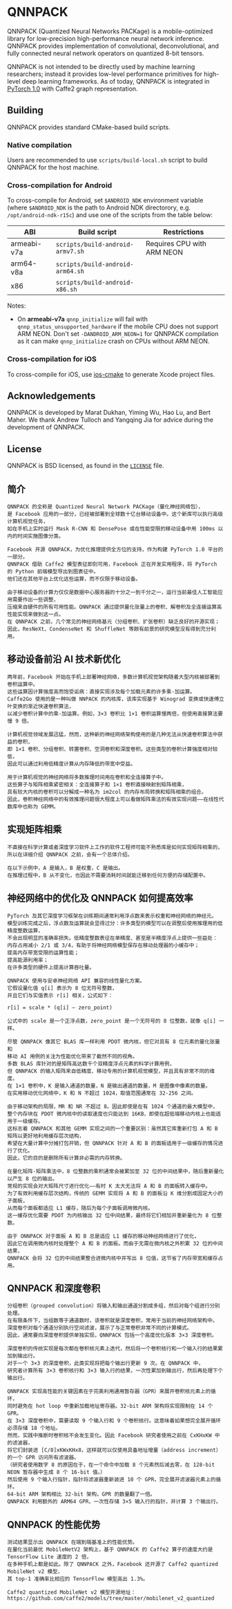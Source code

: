 # QNNPACK
QNNPACK (Quantized Neural Networks PACKage) is a mobile-optimized library for low-precision high-performance neural network inference. QNNPACK provides implementation of convolutional, deconvolutional, and fully connected neural network operators on quantized 8-bit tensors.

QNNPACK is not intended to be directly used by machine learning researchers; instead it provides low-level performance primitives for high-level deep learning frameworks. As of today, QNNPACK is integrated in [PyTorch 1.0](https://github.com/pytorch/pytorch) with Caffe2 graph representation.

## Building

QNNPACK provides standard CMake-based build scripts.

### Native compilation

Users are recommended to use `scripts/build-local.sh` script to build QNNPACK for the host machine. 

### Cross-compilation for Android

To cross-compile for Android, set `$ANDROID_NDK` environment variable (where `$ANDROID_NDK` is the path to Android NDK directorory, e.g. `/opt/android-ndk-r15c`) and use one of the scripts from the table below:

| ABI         | Build script                     | Restrictions               |
| ----------- | ---------------------------------| -------------------------- |
| armeabi-v7a | `scripts/build-android-armv7.sh` | Requires CPU with ARM NEON |
| arm64-v8a   | `scripts/build-android-arm64.sh` |                            |
| x86         | `scripts/build-android-x86.sh`   |                            |

Notes:
- On **armeabi-v7a** `qnnp_initialize` will fail with `qnnp_status_unsupported_hardware` if the mobile CPU does not support ARM NEON. Don't set `-DANDROID_ARM_NEON=1` for QNNPACK compilation as it can make `qnnp_initialize` crash on CPUs without ARM NEON.

### Cross-compilation for iOS

To cross-compile for iOS, use [ios-cmake](https://github.com/leetal/ios-cmake) to generate Xcode project files.

## Acknowledgements

QNNPACK is developed by Marat Dukhan, Yiming Wu, Hao Lu, and Bert Maher. We thank Andrew Tulloch and Yangqing Jia for advice during the development of QNNPACK.

## License

QNNPACK is BSD licensed, as found in the [`LICENSE`](LICENSE) file.


## 简介
    QNNPACK 的全称是 Quantized Neural Network PACKage（量化神经网络包），
    是 Facebook 应用的一部分，已经被部署到全球数十亿台移动设备中。这个新库可以执行高级计算机视觉任务，
    如在手机上实时运行 Mask R-CNN 和 DensePose 或在性能受限的移动设备中用 100ms 以内的时间实施图像分类。

    Facebook 开源 QNNPACK，为优化推理提供全方位的支持，作为构建 PyTorch 1.0 平台的一部分。
    QNNPACK 借助 Caffe2 模型表征即刻可用，Facebook 正在开发实用程序，将 PyTorch 的 Python 前端模型导出到图表征中。
    他们还在其他平台上优化这些运算，而不仅限于移动设备。

    由于移动设备的计算力仅仅是数据中心服务器的十分之一到千分之一，运行当前最佳人工智能应用需要作出一些调整，
    压缩来自硬件的所有可用性能。QNNPACK 通过提供量化张量上的卷积、解卷积及全连接运算高性能实现来做到这一点。
    在 QNNPACK 之前，几个常见的神经网络基元（分组卷积、扩张卷积）缺乏良好的开源实现；
    因此，ResNeXt、CondenseNet 和 ShuffleNet 等颇有前景的研究模型没有得到充分利用。

## 移动设备前沿 AI 技术新优化

    两年前，Facebook 开始在手机上部署神经网络，多数计算机视觉架构随着大型内核被部署到卷积运算中。
    这些运算因计算强度高而饱受诟病：直接实现涉及每个加载元素的许多乘-加运算。
    Caffe2Go 使用的是一种叫做 NNPACK 的内核库，该库实现基于 Winograd 变换或快速傅立叶变换的渐近快速卷积算法，
    以减少卷积计算中的乘-加运算。例如，3×3 卷积比 1×1 卷积运算慢两倍，但使用直接算法要慢 9 倍。

    计算机视觉领域发展迅猛，然而，这种新的神经网络架构使用的是几种无法从快速卷积算法中获益的卷积，
    即 1×1 卷积、分组卷积、转置卷积、空洞卷积和深度卷积。这些类型的卷积计算强度相对较低，
    因此可以通过利用低精度计算从内存降低的带宽中受益。

    用于计算机视觉的神经网络将多数推理时间用在卷积和全连接算子中。
    这些算子与矩阵相乘紧密相关：全连接算子和 1×1 卷积直接映射到矩阵相乘，
    具有较大内核的卷积可以分解成一种名为 im2col 的内存布局转换和矩阵相乘的组合。
    因此，卷积神经网络中的有效推理问题很大程度上可以看做矩阵乘法的有效实现问题——在线性代数库中也称为 GEMM。

## 实现矩阵相乘

    不直接在科学计算或者深度学习软件上工作的软件工程师可能不熟悉库是如何实现矩阵相乘的，
    所以在详细介绍 QNNPACK 之前，会有一个总体介绍。

    在以下示例中，A 是输入，B 是权重，C 是输出。
    在推理过程中，B 从不变化，也因此不需要消耗时间就能迁移到任何方便的存储配置中。

## 神经网络中的优化及 QNNPACK 如何提高效率
    PyTorch 及其它深度学习框架在训练期间通常利用浮点数来表示权重和神经网络的神经元。
    模型训练完成之后，浮点数及运算就会显得过分：许多类型的模型可以在调整后使用推理用的低精度整数运算，
    不会出现明显的准确率损失。低精度整数表征在单精度、甚至是半精度浮点上提供一些益处：
    内存占用减小 2/1 或 3/4，有助于将神经网络模型保存在移动处理器的小缓存中；
    提高内存带宽受限的运算性能；
    提高能源利用率；
    在许多类型的硬件上提高计算吞吐量。

    QNNPACK 使用与安卓神经网络 API 兼容的线性量化方案。
    它假设量化值 q[i] 表示为 8 位无符号整数，
    并且它们与实值表示 r[i] 相关，公式如下：

    r[i] = scale * (q[i] – zero_point)

    公式中的 scale 是一个正浮点数，zero_point 是一个无符号的 8 位整数，就像 q[i] 一样。

    尽管 QNNPACK 像其它 BLAS 库一样利用 PDOT 微内核，但它对具有 8 位元素的量化张量和
    移动 AI 用例的关注为性能优化带来了截然不同的视角。
    多数 BLAS 库针对的是矩阵高达数千个双精度浮点元素的科学计算用例，
    但 QNNPACK 的输入矩阵来自低精度、移动专用的计算机视觉模型，并且具有非常不同的维度。
    在 1×1 卷积中，K 是输入通道的数量，N 是输出通道的数量，M 是图像中像素的数量。
    在实用移动优化网络中，K 和 N 不超过 1024，取值范围通常在 32-256 之间。

    由于移动架构的局限，MR 和 NR 不超过 8。因此即使是在有 1024 个通道的最大模型中，
    整个内存块在 PDOT 微内核中的读取速度也只能达到 16KB，即使在超低端移动内核上也能适用于一级缓存。
    这标志着 QNNPACK 和其他 GEMM 实现之间的一个重要区别：虽然其它库重新打包 A 和 B 矩阵以更好地利用缓存层次结构，
    希望在大量计算中分摊打包开销，但 QNNPACK 针对 A 和 B 的面板适用于一级缓存的情况进行了优化。
    因此，它的目的是删除所有计算非必需的内存转换。
    
    在量化矩阵-矩阵乘法中，8 位整数的乘积通常会被累加至 32 位的中间结果中，随后重新量化以产生 8 位的输出。
    常规的实现会对大矩阵尺寸进行优化——有时 K 太大无法将 A 和 B 的面板转入缓存中。
    为了有效利用缓存层次结构，传统的 GEMM 实现将 A 和 B 的面板沿 K 维分割成固定大小的子面板，
    从而每个面板都适应 L1 缓存，随后为每个子面板调用微内核。
    这一缓存优化需要 PDOT 为内核输出 32 位中间结果，最终将它们相加并重新量化为 8 位整数。

    由于 ONNPACK 对于面板 A 和 B 总是适应 L1 缓存的移动神经网络进行了优化，
    因此它在调用微内核时处理整个 A 和 B 的面板。而由于无需在微内核之外积累 32 位的中间结果，
    QNNPACK 会将 32 位的中间结果整合进微内核中并写出 8 位值，这节省了内存带宽和缓存占用。
    
    
## QNNPACK 和深度卷积

    分组卷积（grouped convolution）将输入和输出通道分割成多组，然后对每个组进行分别处理。
    在有限条件下，当组数等于通道数时，该卷积就是深度卷积，常用于当前的神经网络架构中。
    深度卷积对每个通道分别执行空间滤波，展示了与正常卷积非常不同的计算模式。
    因此，通常要向深度卷积提供单独实现，QNNPACK 包括一个高度优化版本 3×3 深度卷积。

    深度卷积的传统实现是每次都在卷积核元素上迭代，然后将一个卷积核行和一个输入行的结果累加到输出行。
    对于一个 3×3 的深度卷积，此类实现将把每个输出行更新 9 次。在 QNNPACK 中，
    研究者计算所有 3×3 卷积核行和 3×3 输入行的结果，一次性累加到输出行，然后再处理下个输出行。

    QNNPACK 实现高性能的关键因素在于完美利用通用暂存器（GPR）来展开卷积核元素上的循环，
    同时避免在 hot loop 中重新加载地址寄存器。32-bit ARM 架构将实现限制在 14 个 GPR。
    在 3×3 深度卷积中，需要读取 9 个输入行和 9 个卷积核行。这意味着如果想完全展开循环必须存储 18 个地址。
    然而，实践中推断时卷积核不会发生变化。因此 Facebook 研究者使用之前在 CxKHxKW 中的滤波器，
    将它们封装进 [C/8]xKWxKHx8，这样就可以仅使用具备地址增量（address increment）的一个 GPR 访问所有滤波器。
    （研究者使用数字 8 的原因在于，在一个命令中加载 8 个元素然后减去零，在 128-bit NEON 暂存器中生成 8 个 16-bit 值。）
    然后使用 9 个输入行指针，指针将滤波器重新装进 10 个 GPR，完全展开滤波器元素上的循环。
    64-bit ARM 架构相比 32-bit 架构，GPR 的数量翻了一倍。
    QNNPACK 利用额外的 ARM64 GPR，一次性存储 3×5 输入行的指针，并计算 3 个输出行。

## QNNPACK 的性能优势

    测试结果显示出 QNNPACK 在端到端基准上的性能优势。
    在量化当前最优 MobileNetV2 架构上，基于 QNNPACK 的 Caffe2 算子的速度大约是 TensorFlow Lite 速度的 2 倍，
    在多种手机上都是如此。除了 QNNPACK 之外，Facebook 还开源了 Caffe2 quantized MobileNet v2 模型，
    其 top-1 准确率比相应的 TensorFlow 模型高出 1.3%。

    Caffe2 quantized MobileNet v2 模型开源地址：https://github.com/caffe2/models/tree/master/mobilenet_v2_quantized

